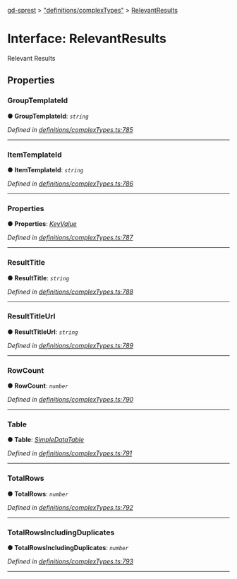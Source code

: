 [gd-sprest](../README.md) > ["definitions/complexTypes"](../modules/_definitions_complextypes_.md) > [RelevantResults](../interfaces/_definitions_complextypes_.relevantresults.md)



# Interface: RelevantResults


Relevant Results


## Properties
<a id="grouptemplateid"></a>

###  GroupTemplateId

**●  GroupTemplateId**:  *`string`* 

*Defined in [definitions/complexTypes.ts:785](https://github.com/gunjandatta/sprest/blob/3de79f1/src/definitions/complexTypes.ts#L785)*





___

<a id="itemtemplateid"></a>

###  ItemTemplateId

**●  ItemTemplateId**:  *`string`* 

*Defined in [definitions/complexTypes.ts:786](https://github.com/gunjandatta/sprest/blob/3de79f1/src/definitions/complexTypes.ts#L786)*





___

<a id="properties"></a>

###  Properties

**●  Properties**:  *[KeyValue](_definitions_complextypes_.keyvalue.md)* 

*Defined in [definitions/complexTypes.ts:787](https://github.com/gunjandatta/sprest/blob/3de79f1/src/definitions/complexTypes.ts#L787)*





___

<a id="resulttitle"></a>

###  ResultTitle

**●  ResultTitle**:  *`string`* 

*Defined in [definitions/complexTypes.ts:788](https://github.com/gunjandatta/sprest/blob/3de79f1/src/definitions/complexTypes.ts#L788)*





___

<a id="resulttitleurl"></a>

###  ResultTitleUrl

**●  ResultTitleUrl**:  *`string`* 

*Defined in [definitions/complexTypes.ts:789](https://github.com/gunjandatta/sprest/blob/3de79f1/src/definitions/complexTypes.ts#L789)*





___

<a id="rowcount"></a>

###  RowCount

**●  RowCount**:  *`number`* 

*Defined in [definitions/complexTypes.ts:790](https://github.com/gunjandatta/sprest/blob/3de79f1/src/definitions/complexTypes.ts#L790)*





___

<a id="table"></a>

###  Table

**●  Table**:  *[SimpleDataTable](_definitions_complextypes_.simpledatatable.md)* 

*Defined in [definitions/complexTypes.ts:791](https://github.com/gunjandatta/sprest/blob/3de79f1/src/definitions/complexTypes.ts#L791)*





___

<a id="totalrows"></a>

###  TotalRows

**●  TotalRows**:  *`number`* 

*Defined in [definitions/complexTypes.ts:792](https://github.com/gunjandatta/sprest/blob/3de79f1/src/definitions/complexTypes.ts#L792)*





___

<a id="totalrowsincludingduplicates"></a>

###  TotalRowsIncludingDuplicates

**●  TotalRowsIncludingDuplicates**:  *`number`* 

*Defined in [definitions/complexTypes.ts:793](https://github.com/gunjandatta/sprest/blob/3de79f1/src/definitions/complexTypes.ts#L793)*





___



